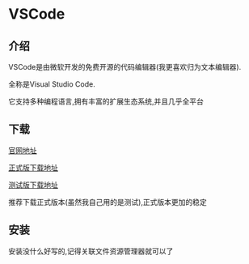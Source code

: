 # VSCode

## 介绍

VSCode是由微软开发的免费开源的代码编辑器(我更喜欢归为文本编辑器).

全称是Visual Studio Code.

它支持多种编程语言,拥有丰富的扩展生态系统,并且几乎全平台

## 下载

[官网地址](https://code.visualstudio.com/)

[正式版下载地址](https://code.visualstudio.com/Download)

[测试版下载地址](https://code.visualstudio.com/insiders/)



推荐下载正式版本(虽然我自己用的是测试),正式版本更加的稳定

## 安装

安装没什么好写的,记得关联文件资源管理器就可以了
